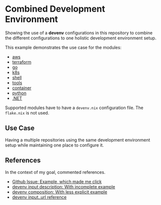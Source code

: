 # Combined Development Environment

Showing the use of a **devenv** configurations in this
repository to combine the different configurations
to one holistic development environment setup.

This example demonstrates the use case for the modules:

- [aws](/flakes/aws)
- [terraform](/flakes/terraform)
- [go](/flakes/go)
- [k8s](/flakes/k8s)
- [shell](/flakes/shell)
- [tools](/flakes/tools)
- [container](/flakes/container)
- [python](/flakes/python)
- [.NET](/flake/dotnet)

Supported modules have to have a `devenv.nix`
configuration file. The `flake.nix` is not used.

## Use Case

Having a multiple repositories using the same
development environment setup while maintaining
one place to configure it.

## References

In the context of my goal, commented references.

- [Github Issue: Example, which made me click](https://github.com/cachix/devenv/issues/14#issuecomment-2880235515)
- [devenv input description: With incomplete example](https://devenv.sh/inputs/)
- [devenv composition: With less explicit example](https://devenv.sh/composing-using-imports/)
- [devenv input.<name>.url reference](https://devenv.sh/reference/yaml-options/)
